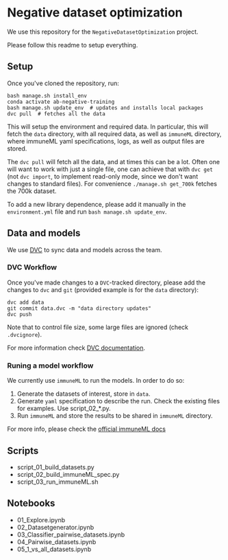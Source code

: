 # Negative dataset optimization

We use this repository for the `NegativeDatasetOptimization` project.

Please follow this readme to setup everything.

## Setup

Once you've cloned the repository, run:

```
bash manage.sh install_env
conda activate ab-negative-training
bash manage.sh update_env  # updates and installs local packages
dvc pull  # fetches all the data
```

This will setup the environment and required data. In particular, this will fetch the `data` directory, with all required data, as well as `immuneML` directory, where immuneML yaml specifications, logs, as well as output files are stored.

The `dvc pull` will fetch all the data, and at times this can be a lot. Often one will want to work with just a single file, one can achieve that with `dvc get` (not `dvc import`, to implement read-only mode, since we don't want changes to standard files). For convenience `./manage.sh get_700k` fetches the 700k dataset.

To add a new library dependence, please add it manually in the `environment.yml` file and run `bash manage.sh update_env`.

## Data and models

We use [DVC](https://dvc.org/doc/start/data-management) to sync data and models across the team.

### DVC Workflow

Once you've made changes to a `DVC`-tracked directory, please add the changes to `dvc` and `git` (provided example is for the `data` directory):

```
dvc add data
git commit data.dvc -m "data directory updates"
dvc push
```

Note that to control file size, some large files are ignored (check `.dvcignore`).

For more information check [DVC documentation](https://dvc.org/doc/start/data-management?tab=Mac-Linux).

### Runing a model workflow

We currently use `immuneML` to run the models. In order to do so:

1. Generate the datasets of interest, store in `data`.
2. Generate `yaml` specification to describe the run. Check the existing files for examples. Use script_02_*.py. 
3. Run `immuneML` and store the results to be shared in `immuneML` directory. 

For more info, please check the [official immuneML docs](https://docs.immuneml.uio.no/latest/index.html#)

## Scripts

- script_01_build_datasets.py
- script_02_build_immuneML_spec.py
- script_03_run_immuneML.sh

## Notebooks

- 01_Explore.ipynb
- 02_Datasetgenerator.ipynb
- 03_Classifier_pairwise_datasets.ipynb
- 04_Pairwise_datasets.ipynb
- 05_1_vs_all_datasets.ipynb